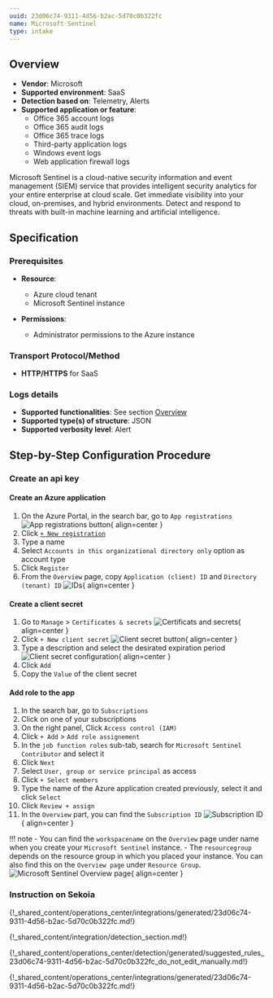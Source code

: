 ```yaml
---
uuid: 23d06c74-9311-4d56-b2ac-5d70c0b322fc
name: Microsoft Sentinel
type: intake
---
```


## Overview

- **Vendor**: Microsoft
- **Supported environment**: SaaS
- **Detection based on**: Telemetry, Alerts
- **Supported application or feature**:
    - Office 365 account logs
    - Office 365 audit logs
    - Office 365 trace logs
    - Third-party application logs
    - Windows event logs
    - Web application firewall logs


Microsoft Sentinel is a cloud-native security information and event management (SIEM) service that provides intelligent security analytics for your entire enterprise at cloud scale. Get immediate visibility into your cloud, on-premises, and hybrid environments. Detect and respond to threats with built-in machine learning and artificial intelligence.

## Specification

### Prerequisites

- **Resource**:
    - Azure cloud tenant
    - Microsoft Sentinel instance

- **Permissions**:
    - Administrator permissions to the Azure instance

### Transport Protocol/Method

- **HTTP/HTTPS** for SaaS

### Logs details

- **Supported functionalities**: See section [Overview](#overview)
- **Supported type(s) of structure**: JSON
- **Supported verbosity level**: Alert

## Step-by-Step Configuration Procedure

### Create an api key

#### Create an Azure application

1. On the Azure Portal, in the search bar, go to `App registrations`
![App registrations button](/assets/operation_center/integration_catalog/cloud_and_saas/microsoft_sentinel/app_registration_button.png){ align=center }
2. Click [`+ New registration`](https://portal.azure.com/#view/Microsoft_AAD_RegisteredApps/CreateApplicationBlade/quickStartType~/null/isMSAApp~/false)
3. Type a name
4. Select `Accounts in this organizational directory only` option as account type
5. Click `Register`
6. From the `Overview` page, copy `Application (client) ID` and `Directory (tenant) ID`
![IDs](/assets/operation_center/integration_catalog/cloud_and_saas/microsoft_sentinel/ids.png){ align=center }

#### Create a client secret

1. Go to `Manage` > `Certificates & secrets`
![Certificats and secrets](/assets/operation_center/integration_catalog/cloud_and_saas/microsoft_sentinel/certificats_secrets.png){ align=center }
2. Click `+ New client secret`
![Client secret button](/assets/operation_center/integration_catalog/cloud_and_saas/microsoft_sentinel/button_create_new_button.png){ align=center }
3. Type a description and select the desirated expiration period
![Client secret configuration](/assets/operation_center/integration_catalog/cloud_and_saas/microsoft_sentinel/add_client_secret.png){ align=center }
4. Click `Add`
5. Copy the `Value` of the client secret

#### Add role to the app

1. In the search bar, go to `Subscriptions`
2. Click on one of your subscriptions
3. On the right panel, Click `Access control (IAM)`
4. Click `+ Add` > `Add role assignement`
5. In the `job function roles` sub-tab, search for `Microsoft Sentinel Contributor` and select it
6. Click `Next`
7. Select `User, group or service principal` as access
8. Click `+ Select members`
9. Type the name of the Azure application created previously, select it and click `Select`
10. Click `Review + assign`
11. In the `Overview` part, you can find the `Subscription ID`
![Subscription ID](/assets/operation_center/integration_catalog/cloud_and_saas/microsoft_sentinel/subscription_id.png){ align=center }


!!! note
    - You can find the `workspacename` on the `Overview` page under name when you create your `Microsoft Sentinel` instance.
    - The `resourcegroup` depends on the resource group in which you placed your instance. You can also find this on the `Overview page` under `Resource Group`.
    ![Microsoft Sentinel Overview page](/assets/operation_center/integration_catalog/cloud_and_saas/microsoft_sentinel/microsoft_sentinel_overview.png){ align=center }

### Instruction on Sekoia

{!_shared_content/operations_center/integrations/generated/23d06c74-9311-4d56-b2ac-5d70c0b322fc.md!}

{!_shared_content/integration/detection_section.md!}

{!_shared_content/operations_center/detection/generated/suggested_rules_23d06c74-9311-4d56-b2ac-5d70c0b322fc_do_not_edit_manually.md!}

{!_shared_content/operations_center/integrations/generated/23d06c74-9311-4d56-b2ac-5d70c0b322fc.md!}

